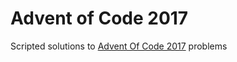 # Advent of Code 2017
Scripted solutions to [Advent Of Code 2017](http://adventofcode.com/2017) problems
